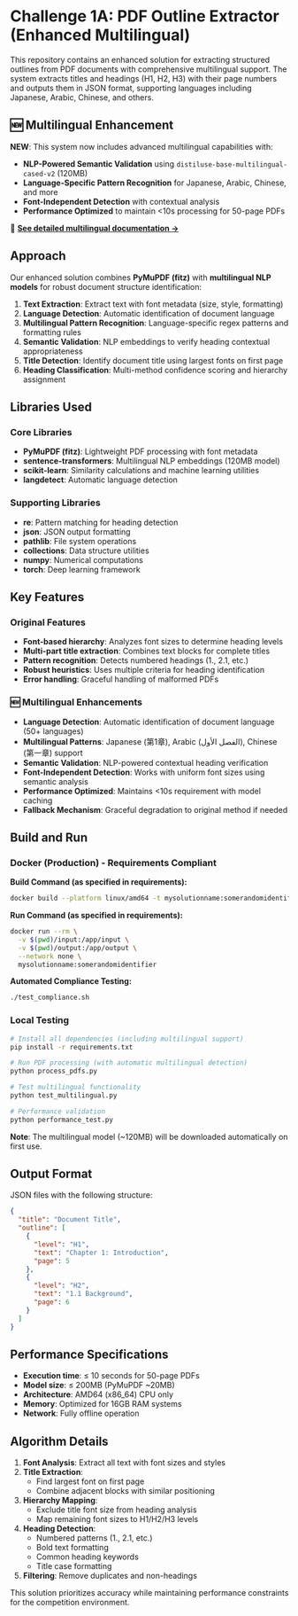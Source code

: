 # Challenge 1A: PDF Outline Extractor (Enhanced Multilingual)

This repository contains an enhanced solution for extracting structured outlines from PDF documents with comprehensive multilingual support. The system extracts titles and headings (H1, H2, H3) with their page numbers and outputs them in JSON format, supporting languages including Japanese, Arabic, Chinese, and others.

## 🆕 Multilingual Enhancement

**NEW**: This system now includes advanced multilingual capabilities with:
- **NLP-Powered Semantic Validation** using `distiluse-base-multilingual-cased-v2` (120MB)
- **Language-Specific Pattern Recognition** for Japanese, Arabic, Chinese, and more
- **Font-Independent Detection** with contextual analysis
- **Performance Optimized** to maintain <10s processing for 50-page PDFs

📖 **[See detailed multilingual documentation →](README_MULTILINGUAL.md)**

## Approach

Our enhanced solution combines **PyMuPDF (fitz)** with **multilingual NLP models** for robust document structure identification:

1. **Text Extraction**: Extract text with font metadata (size, style, formatting)
2. **Language Detection**: Automatic identification of document language
3. **Multilingual Pattern Recognition**: Language-specific regex patterns and formatting rules
4. **Semantic Validation**: NLP embeddings to verify heading contextual appropriateness
5. **Title Detection**: Identify document title using largest fonts on first page
6. **Heading Classification**: Multi-method confidence scoring and hierarchy assignment

## Libraries Used

### Core Libraries
- **PyMuPDF (fitz)**: Lightweight PDF processing with font metadata
- **sentence-transformers**: Multilingual NLP embeddings (120MB model)
- **scikit-learn**: Similarity calculations and machine learning utilities
- **langdetect**: Automatic language detection

### Supporting Libraries  
- **re**: Pattern matching for heading detection
- **json**: JSON output formatting
- **pathlib**: File system operations
- **collections**: Data structure utilities
- **numpy**: Numerical computations
- **torch**: Deep learning framework

## Key Features

### Original Features
- **Font-based hierarchy**: Analyzes font sizes to determine heading levels
- **Multi-part title extraction**: Combines text blocks for complete titles
- **Pattern recognition**: Detects numbered headings (1., 2.1, etc.)
- **Robust heuristics**: Uses multiple criteria for heading identification
- **Error handling**: Graceful handling of malformed PDFs

### 🆕 Multilingual Enhancements
- **Language Detection**: Automatic identification of document language (50+ languages)
- **Multilingual Patterns**: Japanese (第1章), Arabic (الفصل الأول), Chinese (第一章) support
- **Semantic Validation**: NLP-powered contextual heading verification
- **Font-Independent Detection**: Works with uniform font sizes using semantic analysis
- **Performance Optimized**: Maintains <10s requirement with model caching
- **Fallback Mechanism**: Graceful degradation to original method if needed

## Build and Run

### Docker (Production) - Requirements Compliant

**Build Command (as specified in requirements):**
```bash
docker build --platform linux/amd64 -t mysolutionname:somerandomidentifier .
```

**Run Command (as specified in requirements):**
```bash
docker run --rm \
  -v $(pwd)/input:/app/input \
  -v $(pwd)/output:/app/output \
  --network none \
  mysolutionname:somerandomidentifier
```

**Automated Compliance Testing:**
```bash
./test_compliance.sh
```

### Local Testing

```bash
# Install all dependencies (including multilingual support)
pip install -r requirements.txt

# Run PDF processing (with automatic multilingual detection)
python process_pdfs.py

# Test multilingual functionality
python test_multilingual.py

# Performance validation
python performance_test.py
```

**Note**: The multilingual model (~120MB) will be downloaded automatically on first use.

## Output Format

JSON files with the following structure:

```json
{
  "title": "Document Title",
  "outline": [
    {
      "level": "H1",
      "text": "Chapter 1: Introduction", 
      "page": 5
    },
    {
      "level": "H2",
      "text": "1.1 Background",
      "page": 6
    }
  ]
}
```

## Performance Specifications

- **Execution time**: ≤ 10 seconds for 50-page PDFs
- **Model size**: ≤ 200MB (PyMuPDF ~20MB)
- **Architecture**: AMD64 (x86_64) CPU only
- **Memory**: Optimized for 16GB RAM systems
- **Network**: Fully offline operation

## Algorithm Details

1. **Font Analysis**: Extract all text with font sizes and styles
2. **Title Extraction**: 
   - Find largest font on first page
   - Combine adjacent blocks with similar positioning
3. **Hierarchy Mapping**:
   - Exclude title font size from heading analysis
   - Map remaining font sizes to H1/H2/H3 levels
4. **Heading Detection**:
   - Numbered patterns (1., 2.1, etc.)
   - Bold text formatting
   - Common heading keywords
   - Title case formatting
5. **Filtering**: Remove duplicates and non-headings

This solution prioritizes accuracy while maintaining performance constraints for the competition environment.